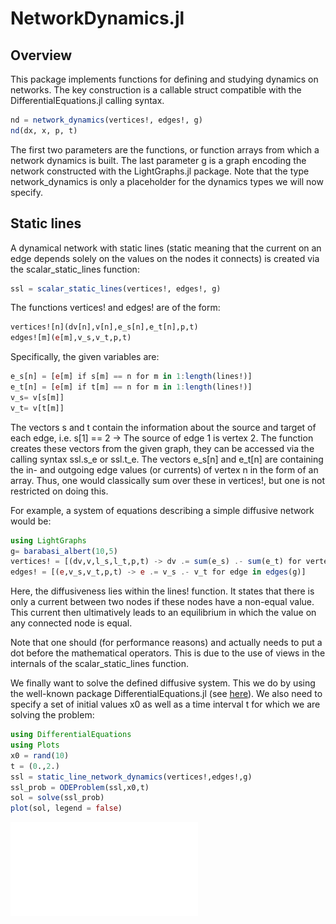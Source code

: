 # NetworkDynamics.jl

## Overview

This package implements functions for defining and studying dynamics on networks.
The key construction is a callable struct compatible with the
DifferentialEquations.jl calling syntax.

```julia
nd = network_dynamics(vertices!, edges!, g)
nd(dx, x, p, t)
```

The first two parameters are the functions, or function arrays from which a network dynamics is
built. The last parameter g is a graph encoding the network constructed with
the LightGraphs.jl package.
Note that the type network_dynamics is only a placeholder for the dynamics types we will now specify.

## Static lines

A dynamical network with static lines (static meaning that the current on an edge depends solely on the
values on the nodes it connects) is created via the scalar_static_lines function:

```julia
ssl = scalar_static_lines(vertices!, edges!, g)
```
The functions vertices! and edges! are of the form:

```julia
vertices![n](dv[n],v[n],e_s[n],e_t[n],p,t)
edges![m](e[m],v_s,v_t,p,t)  
```

Specifically, the given variables are:

```julia
e_s[n] = [e[m] if s[m] == n for m in 1:length(lines!)]
e_t[n] = [e[m] if t[m] == n for m in 1:length(lines!)]
v_s= v[s[m]]
v_t= v[t[m]]
```
The vectors s and t contain the information about the source and target of each
edge, i.e. s[1] == 2 -> The source of edge 1 is vertex 2. The function creates
these vectors from the given graph, they can be accessed via the calling syntax
ssl.s_e or ssl.t_e.
The vectors e_s[n] and e_t[n] are containing the in- and outgoing edge values (or currents)
of vertex n in the form of an array. Thus, one would classically sum over these in vertices!,
but one is not restricted on doing this.

For example, a system of equations describing a simple diffusive network would be:

```julia
using LightGraphs
g= barabasi_albert(10,5)
vertices! = [(dv,v,l_s,l_t,p,t) -> dv .= sum(e_s) .- sum(e_t) for vertex in vertices(g)]
edges! = [(e,v_s,v_t,p,t) -> e .= v_s .- v_t for edge in edges(g)]
```

Here, the diffusiveness lies within the lines! function. It states that there is only
a current between two nodes if these nodes have a non-equal value. This current then ultimatively
leads to an equilibrium in which the value on any connected node is equal.

Note that one should (for performance reasons) and actually needs to put a dot before the mathematical operators.
This is due to the use of views in the internals of the scalar_static_lines function.

We finally want to solve the defined diffusive system. This we do by using the well-known
package DifferentialEquations.jl (see [here](http://docs.juliadiffeq.org/latest/)). We also need to specify a set of initial values x0 as well as a time
interval t for which we are solving the problem:

```julia
using DifferentialEquations
using Plots
x0 = rand(10)
t = (0.,2.)
ssl = static_line_network_dynamics(vertices!,edges!,g)
ssl_prob = ODEProblem(ssl,x0,t)
sol = solve(ssl_prob)
plot(sol, legend = false)
```

![](sslfig.pdf)
